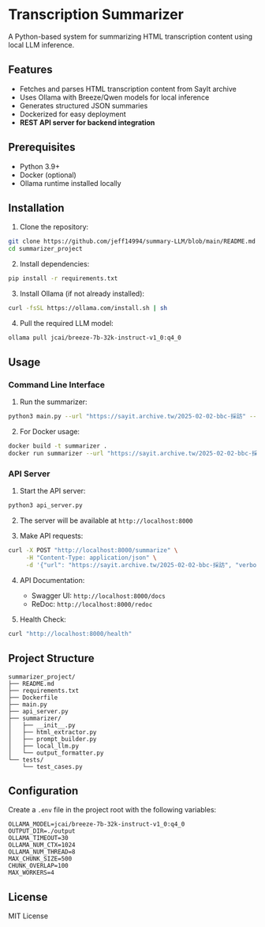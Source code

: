 # Transcription Summarizer

A Python-based system for summarizing HTML transcription content using local LLM inference.

## Features

- Fetches and parses HTML transcription content from SayIt archive
- Uses Ollama with Breeze/Qwen models for local inference
- Generates structured JSON summaries
- Dockerized for easy deployment
- **REST API server for backend integration**

## Prerequisites

- Python 3.9+
- Docker (optional)
- Ollama runtime installed locally

## Installation

1. Clone the repository:
```bash
git clone https://github.com/jeff14994/summary-LLM/blob/main/README.md
cd summarizer_project
```

2. Install dependencies:
```bash
pip install -r requirements.txt
```

3. Install Ollama (if not already installed):
```bash
curl -fsSL https://ollama.com/install.sh | sh
```

4. Pull the required LLM model:
```bash
ollama pull jcai/breeze-7b-32k-instruct-v1_0:q4_0
```

## Usage

### Command Line Interface

1. Run the summarizer:
```bash
python3 main.py --url "https://sayit.archive.tw/2025-02-02-bbc-採訪" --verbose
```

2. For Docker usage:
```bash
docker build -t summarizer .
docker run summarizer --url "https://sayit.archive.tw/2025-02-02-bbc-採訪"
```

### API Server

1. Start the API server:
```bash
python3 api_server.py
```

2. The server will be available at `http://localhost:8000`

3. Make API requests:
```bash
curl -X POST "http://localhost:8000/summarize" \
     -H "Content-Type: application/json" \
     -d '{"url": "https://sayit.archive.tw/2025-02-02-bbc-採訪", "verbose": true}'
```

4. API Documentation:
   - Swagger UI: `http://localhost:8000/docs`
   - ReDoc: `http://localhost:8000/redoc`

5. Health Check:
```bash
curl "http://localhost:8000/health"
```

## Project Structure

```
summarizer_project/
├── README.md
├── requirements.txt
├── Dockerfile
├── main.py
├── api_server.py
├── summarizer/
│   ├── __init__.py
│   ├── html_extractor.py
│   ├── prompt_builder.py
│   ├── local_llm.py
│   └── output_formatter.py
└── tests/
    └── test_cases.py
```

## Configuration

Create a `.env` file in the project root with the following variables:
```
OLLAMA_MODEL=jcai/breeze-7b-32k-instruct-v1_0:q4_0
OUTPUT_DIR=./output
OLLAMA_TIMEOUT=30
OLLAMA_NUM_CTX=1024
OLLAMA_NUM_THREAD=8
MAX_CHUNK_SIZE=500
CHUNK_OVERLAP=100
MAX_WORKERS=4
```

## License

MIT License 